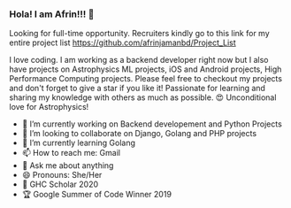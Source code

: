 ### Hola! I am Afrin!!! 👋 

Looking for full-time opportunity. 
Recruiters kindly go to this link for my entire project list 
https://github.com/afrinjamanbd/Project_List

I love coding. I am working as a backend developer right now but I also have projects on Astrophysics ML projects, iOS and Android projects, High Performance Computing projects. Please feel free to checkout my projects and don't forget to give a star if you like it!
Passionate for learning and sharing my knowledge with others as much as possible.
😍 Unconditional love for Astrophysics! 

- 🔭 I’m currently working on Backend developement and Python Projects
- 👯 I’m looking to collaborate on Django, Golang and PHP projects
- 🌱 I’m currently learning Golang
- 📫 How to reach me: Gmail
- 💬 Ask me about anything
- 😄 Pronouns: She/Her  
- 🥇 GHC Scholar 2020
- 🏆 Google Summer of Code Winner 2019
